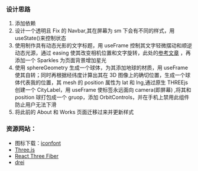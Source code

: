 ### 设计思路

1. 添加依赖
2. 设计一个透明且 Fix 的 Navbar,其在屏幕为 sm 下会有不同的样式，用 useState()来控制状态
3. 使用<Canvas>制作具有动态光影的文字标题，用 useFrame 控制其文字轻微摆动和顺逆动态光源，通过 easing 使其改变相机位置和文字旋转，此处的[参考文章](https://sudeeptobose.medium.com/basic-3d-camera-movement-with-react-three-fiber-and-maath-library-4b060bfe7c5c)
   ，再添加一个 Sparkles 为页面背景增加星光
4. 使用 sphereGeometry 生成一个球体，为其添加地球的材质，用 useFrame 使其自转；同时再根据经纬度计算出其在 3D 图像上的确切位置，生成一个球体代表我的位置，其 mesh 的 position 属性为 lat 和 lng,通过原生 THREEjs 创建一个 CityLabel，用 useFrame 使标签永远面向 camera(即屏幕) ,将其和 position 球打包成一个 gruop，添加 OrbitControls，并在手机上禁用此组件防止用户无法下滑
5. 将此前的 About 和 Works 页面迁移过来并更新样式

### 资源网站：

- 图标下载：[iconfont](https://www.iconfont.cn/)
- [Three.js](https://threejs.org/docs)
- [React Three Fiber](https://r3f.docs.pmnd.rs/getting-started/introduction)
- [drei](https://drei.docs.pmnd.rs/getting-started/introduction)
